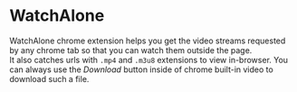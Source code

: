 # WatchAlone

WatchAlone chrome extension helps you get the video streams requested by any chrome tab so that you can watch them outside the page.  
It also catches urls with `.mp4` and `.m3u8` extensions to view in-browser. You can always use the *Download* button inside of chrome built-in video to download such a file.
